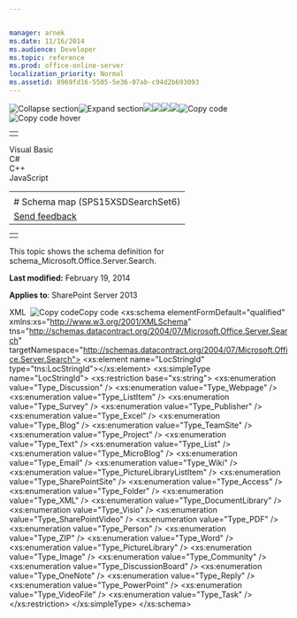 ```yaml
---


manager: arnek
ms.date: 11/16/2014
ms.audience: Developer
ms.topic: reference
ms.prod: office-online-server
localization_priority: Normal
ms.assetid: 8969fd16-5505-5e36-07ab-c94d2b693093
---
```


![Collapse
section](../icons/collapse_all.gif "Collapse section")![Expand
section](../icons/expand_all.gif "Expand section")![](../icons/collapse_all.gif)![](../icons/expand_all.gif)![](../icons/dropdown.gif)![](../icons/dropdownHover.gif)![Copy
code](../icons/copycode.gif "Copy code")![Copy code
hover](../icons/copycodeHighlight.gif "Copy code hover")
<table>
<tbody>
<tr class="odd">
<td align="left"></td>
</tr>
</tbody>
</table>

Visual Basic  
C\#  
C++  
JavaScript  

<table>
<tbody>
<tr class="odd">
<td align="left"><span id="runningHeaderText"></span></td>
</tr>
<tr class="even">
<td align="left"># Schema map (SPS15XSDSearchSet6)</td>
</tr>
<tr class="odd">
<td align="left"><span id="headfeedbackarea" class="feedbackhead"><a href="javascript:SubmitFeedback(&#39;docthis@Microsoft.com&#39;,&#39;&#39;,&#39;&#39;,&#39;&#39;,&#39;1.0.18082.1225&#39;,&#39;%0\dThank%20you%20for%20your%20feedback.%20The%20developer%20writing%20teams%20use%20your%20feedback%20to%20improve%20documentation.%20While%20we%20are%20reviewing%20your%20feedback,%20we%20may%20send%20you%20e-mail%20to%20ask%20for%20clarification%20or%20feedback%20on%20a%20solution.%20We%20do%20not%20use%20your%20e-mail%20address%20for%20any%20other%20purpose%20and%20we%20delete%20it%20after%20we%20finish%20our%20review.%0\AFor%20further%20information%20about%20the%20privacy%20policies%20of%20Microsoft,%20please%20see%20http://privacy.microsoft.com/en-us/default.aspx.%0\A%0\d&#39;,&#39;Customer%20feedback&#39;);">Send feedback</a></span></td>
</tr>
</tbody>
</table>

<table>
<colgroup>
<col width="100%" />
</colgroup>
<tbody>
<tr class="odd">
<td align="left"></td>
</tr>
</tbody>
</table>

This topic shows the schema definition for <span
class="keyword">schema\_Microsoft.Office.Server.Search</span>.

**Last modified:** February 19, 2014

**Applies to**: SharePoint Server 2013

<span codelanguage="xmlLang"></span>
XML 
<span class="copyCode" onclick="CopyCode(this)"
onkeypress="CopyCode_CheckKey(this, event)"
onmouseover="ChangeCopyCodeIcon(this)"
onmouseout="ChangeCopyCodeIcon(this)" tabindex="0">![Copy
code](../icons/copycode.gif "Copy code")Copy code</span>
    <xs:schema elementFormDefault="qualified" xmlns:xs="http://www.w3.org/2001/XMLSchema" tns="http://schemas.datacontract.org/2004/07/Microsoft.Office.Server.Search" targetNamespace="http://schemas.datacontract.org/2004/07/Microsoft.Office.Server.Search">
        <xs:element name="LocStringId" type="tns:LocStringId"></xs:element>
        <xs:simpleType name="LocStringId">
            <xs:restriction base="xs:string">
                <xs:enumeration value="Type_Discussion" />
                <xs:enumeration value="Type_Webpage" />
                <xs:enumeration value="Type_ListItem" />
                <xs:enumeration value="Type_Survey" />
                <xs:enumeration value="Type_Publisher" />
                <xs:enumeration value="Type_Excel" />
                <xs:enumeration value="Type_Blog" />
                <xs:enumeration value="Type_TeamSite" />
                <xs:enumeration value="Type_Project" />
                <xs:enumeration value="Type_Text" />
                <xs:enumeration value="Type_List" />
                <xs:enumeration value="Type_MicroBlog" />
                <xs:enumeration value="Type_Email" />
                <xs:enumeration value="Type_Wiki" />
                <xs:enumeration value="Type_PictureLibraryListItem" />
                <xs:enumeration value="Type_SharePointSite" />
                <xs:enumeration value="Type_Access" />
                <xs:enumeration value="Type_Folder" />
                <xs:enumeration value="Type_XML" />
                <xs:enumeration value="Type_DocumentLibrary" />
                <xs:enumeration value="Type_Visio" />
                <xs:enumeration value="Type_SharePointVideo" />
                <xs:enumeration value="Type_PDF" />
                <xs:enumeration value="Type_Person" />
                <xs:enumeration value="Type_ZIP" />
                <xs:enumeration value="Type_Word" />
                <xs:enumeration value="Type_PictureLibrary" />
                <xs:enumeration value="Type_Image" />
                <xs:enumeration value="Type_Community" />
                <xs:enumeration value="Type_DiscussionBoard" />
                <xs:enumeration value="Type_OneNote" />
                <xs:enumeration value="Type_Reply" />
                <xs:enumeration value="Type_PowerPoint" />
                <xs:enumeration value="Type_VideoFile" />
                <xs:enumeration value="Type_Task" />
            </xs:restriction>
        </xs:simpleType>
    </xs:schema>








